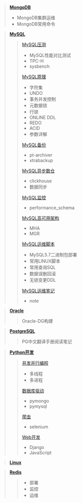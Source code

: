 > [**MongoDB**](./MongoDB)
> + MongoDB集群运维
> + MongoDB常用命令

> [**MySQL**](./MySQL)
> > [MySQL压测](./MySQL/MySQL压测)
> > + MySQL性能对比测试
> > + TPC-H
> > + sysbench 
> >
> > [MySQL原理](./MySQL/MySQL原理)
> > + 字符集
> > + UNDO
> > + 事务并发控制
> > + 元数据锁
> > + 行锁
> > + ONLINE DDL
> > + REDO
> > + ACID 
> > + 参数详解
> >
> > [MySQL备份](./MySQL/MySQL备份)
> > + pt-archiver
> > + xtrabackup
> >  
> > [MySQL异步数仓](./MySQL/MySQL异步数仓)
> > + clickhouse
> > + 数据同步
> > 
> > [MySQL监控](./MySQL/MySQL监控)
> > + performance_schema
> >
> > [MySQL高可用架构](./MySQL/MySQL高可用架构)
> > + MHA
> > + MGR
> > 
> > [MySQL运维脚本](./MySQL/MySQL运维脚本)
> > + MySQL5.7二进制包部署
> > + 常用LINUX脚本
> > + 常用查询SQL
> > + 数据误删回滚
> > + 无锁变更DDL
> >
> > [MySQL运维笔记](./MySQL/MySQL运维笔记)
> > + note
> >

> [**Oracle**](./Oracle)
> > Oracle-DG构建
> >

> [**PostgreSQL**](./PostgreSQL)
> > PG中文翻译手册阅读笔记
> >


> [**Python开发**](./Python)
> > [并发并行编程](./Python/并发并行编程)
> > + 多线程
> > + 多进程
> > 
> > [数据库驱动](./Python/数据库驱动)
> > + pymongo
> > + pymysql
> > 
> > [爬虫](./Python/爬虫)
> > + selenium
> > 
> > [Web开发](./Python/Web开发)
> > + Django
> > + JavaScript
> > 

> [**Linux**](./Linux)

> [**Redis**](./Redis)
> > 
> > + 部署
> > + 监控
> > + 运维
